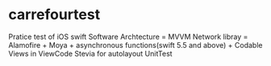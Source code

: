 # carrefourtest
Pratice test of iOS swift
Software Archtecture = MVVM
Network libray = Alamofire + Moya + asynchronous functions(swift 5.5 and above) + Codable
Views in ViewCode
Stevia for autolayout
UnitTest

